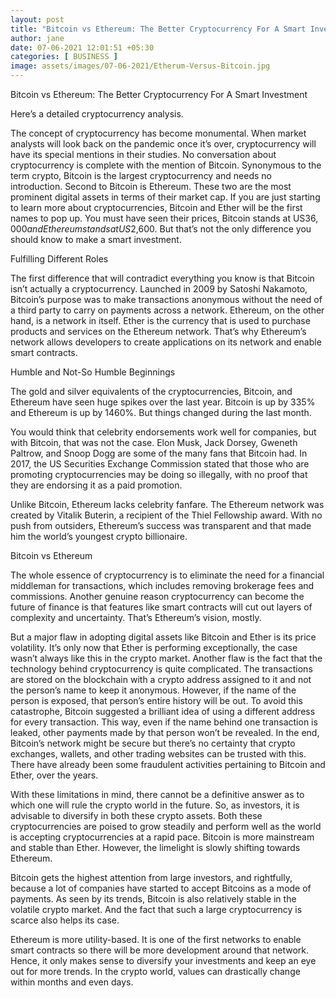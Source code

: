 ```yaml
---
layout: post
title: "Bitcoin vs Ethereum: The Better Cryptocurrency For A Smart Investment"
author: jane 
date: 07-06-2021 12:01:51 +05:30 
categories: [ BUSINESS ] 
image: assets/images/07-06-2021/Etherum-Versus-Bitcoin.jpg
---
```

Bitcoin vs Ethereum: The Better Cryptocurrency For A Smart Investment

Here’s a detailed cryptocurrency analysis.

The concept of cryptocurrency has become monumental. When market analysts will look back on the pandemic once it’s over, cryptocurrency will have its special mentions in their studies. No conversation about cryptocurrency is complete with the mention of Bitcoin. Synonymous to the term crypto, Bitcoin is the largest cryptocurrency and needs no introduction. Second to Bitcoin is Ethereum. These two are the most prominent digital assets in terms of their market cap. If you are just starting to learn more about cryptocurrencies, Bitcoin and Ether will be the first names to pop up. You must have seen their prices, Bitcoin stands at US$36,000 and Ethereum stands at US$2,600. But that’s not the only difference you should know to make a smart investment.

Fulfilling Different Roles

The first difference that will contradict everything you know is that Bitcoin isn’t actually a cryptocurrency. Launched in 2009 by Satoshi Nakamoto, Bitcoin’s purpose was to make transactions anonymous without the need of a third party to carry on payments across a network. Ethereum, on the other hand, is a network in itself. Ether is the currency that is used to purchase products and services on the Ethereum network. That’s why Ethereum’s network allows developers to create applications on its network and enable smart contracts.

Humble and Not-So Humble Beginnings

The gold and silver equivalents of the cryptocurrencies, Bitcoin, and Ethereum have seen huge spikes over the last year. Bitcoin is up by 335% and Ethereum is up by 1460%. But things changed during the last month.

You would think that celebrity endorsements work well for companies, but with Bitcoin, that was not the case. Elon Musk, Jack Dorsey, Gweneth Paltrow, and Snoop Dogg are some of the many fans that Bitcoin had. In 2017, the US Securities Exchange Commission stated that those who are promoting cryptocurrencies may be doing so illegally, with no proof that they are endorsing it as a paid promotion.

Unlike Bitcoin, Ethereum lacks celebrity fanfare. The Ethereum network was created by Vitalik Buterin, a recipient of the Thiel Fellowship award. With no push from outsiders, Ethereum’s success was transparent and that made him the world’s youngest crypto billionaire.

Bitcoin vs Ethereum

The whole essence of cryptocurrency is to eliminate the need for a financial middleman for transactions, which includes removing brokerage fees and commissions. Another genuine reason cryptocurrency can become the future of finance is that features like smart contracts will cut out layers of complexity and uncertainty. That’s Ethereum’s vision, mostly.

But a major flaw in adopting digital assets like Bitcoin and Ether is its price volatility. It’s only now that Ether is performing exceptionally, the case wasn’t always like this in the crypto market. Another flaw is the fact that the technology behind cryptocurrency is quite complicated. The transactions are stored on the blockchain with a crypto address assigned to it and not the person’s name to keep it anonymous. However, if the name of the person is exposed, that person’s entire history will be out. To avoid this catastrophe, Bitcoin suggested a brilliant idea of using a different address for every transaction. This way, even if the name behind one transaction is leaked, other payments made by that person won’t be revealed. In the end, Bitcoin’s network might be secure but there’s no certainty that crypto exchanges, wallets, and other trading websites can be trusted with this. There have already been some fraudulent activities pertaining to Bitcoin and Ether, over the years.

With these limitations in mind, there cannot be a definitive answer as to which one will rule the crypto world in the future. So, as investors, it is advisable to diversify in both these crypto assets. Both these cryptocurrencies are poised to grow steadily and perform well as the world is accepting cryptocurrencies at a rapid pace. Bitcoin is more mainstream and stable than Ether. However, the limelight is slowly shifting towards Ethereum.

Bitcoin gets the highest attention from large investors, and rightfully, because a lot of companies have started to accept Bitcoins as a mode of payments. As seen by its trends, Bitcoin is also relatively stable in the volatile crypto market. And the fact that such a large cryptocurrency is scarce also helps its case.

Ethereum is more utility-based. It is one of the first networks to enable smart contracts so there will be more development around that network. Hence, it only makes sense to diversify your investments and keep an eye out for more trends. In the crypto world, values can drastically change within months and even days.
